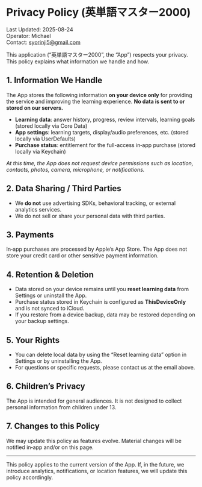 # Privacy Policy (英単語マスター2000)

Last Updated: 2025-08-24  
Operator: Michael  
Contact: [syorinji5@gmail.com](mailto:syorinji5@gmail.com)

This application (“英単語マスター2000”, the “App”) respects your privacy. This policy explains what information we handle and how.

## 1. Information We Handle
The App stores the following information **on your device only** for providing the service and improving the learning experience. **No data is sent to or stored on our servers.**
- **Learning data**: answer history, progress, review intervals, learning goals (stored locally via Core Data)
- **App settings**: learning targets, display/audio preferences, etc. (stored locally via UserDefaults)
- **Purchase status**: entitlement for the full-access in‑app purchase (stored locally via Keychain)

*At this time, the App does not request device permissions such as location, contacts, photos, camera, microphone, or notifications.*

## 2. Data Sharing / Third Parties
- We **do not** use advertising SDKs, behavioral tracking, or external analytics services.  
- We do not sell or share your personal data with third parties.

## 3. Payments
In‑app purchases are processed by Apple’s App Store. The App does not store your credit card or other sensitive payment information.

## 4. Retention & Deletion
- Data stored on your device remains until you **reset learning data** from Settings or uninstall the App.  
- Purchase status stored in Keychain is configured as **ThisDeviceOnly** and is not synced to iCloud.  
- If you restore from a device backup, data may be restored depending on your backup settings.

## 5. Your Rights
- You can delete local data by using the “Reset learning data” option in Settings or by uninstalling the App.  
- For questions or specific requests, please contact us at the email above.

## 6. Children’s Privacy
The App is intended for general audiences. It is not designed to collect personal information from children under 13.

## 7. Changes to this Policy
We may update this policy as features evolve. Material changes will be notified in‑app and/or on this page.

---

This policy applies to the current version of the App. If, in the future, we introduce analytics, notifications, or location features, we will update this policy accordingly.
